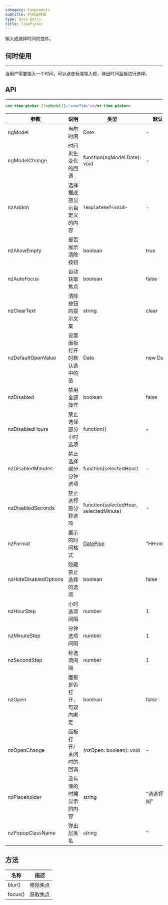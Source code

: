 ```yaml
---
category: Components
subtitle: 时间选择框
type: Data Entry
title: TimePicker
---
```


输入或选择时间的控件。

## 何时使用

* * *

当用户需要输入一个时间，可以点击标准输入框，弹出时间面板进行选择。

## API

* * *

```html
<nz-time-picker [(ngModel)]="someTime"></nz-time-picker>
```

| 参数 | 说明 | 类型 | 默认值 |
| --- | --- | --- | --- |
| ngModel | 当前时间 | Date | - |
| ngModelChange | 时间发生变化的回调 | function(ngModel:Date): void | - |
| nzAddon | 选择框底部显示自定义的内容 | `TemplateRef<void>` | - |
| nzAllowEmpty | 是否展示清除按钮 | boolean | true |
| nzAutoFocus | 自动获取焦点 | boolean | false |
| nzClearText | 清除按钮的提示文案 | string | clear |
| nzDefaultOpenValue | 设置面板打开时默认选中的值 | Date | new Date() |
| nzDisabled | 禁用全部操作 | boolean | false |
| nzDisabledHours | 禁止选择部分小时选项 | function() | - |
| nzDisabledMinutes | 禁止选择部分分钟选项 | function(selectedHour) | - |
| nzDisabledSeconds | 禁止选择部分秒选项 | function(selectedHour, selectedMinute) | - |
| nzFormat | 展示的时间格式 | [DatePipe](https://angular.io/api/common/DatePipe) | "HH:mm:ss" |
| nzHideDisabledOptions | 隐藏禁止选择的选项 | boolean | false |
| nzHourStep | 小时选项间隔 | number | 1 |
| nzMinuteStep | 分钟选项间隔 | number | 1 |
| nzSecondStep | 秒选项间隔 | number | 1 |
| nzOpen | 面板是否打开，可双向绑定 | boolean | false |
| nzOpenChange | 面板打开/关闭时的回调 | (nzOpen: boolean): void | - |
| nzPlaceholder | 没有值的时候显示的内容 | string | "请选择时间" |
| nzPopupClassName | 弹出层类名 | string | '' |

## 方法

| 名称 | 描述 |
| --- | --- |
| blur() | 移除焦点 |
| focus() | 获取焦点 |

